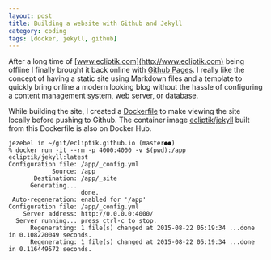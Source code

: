 ```yaml
---
layout: post
title: Building a website with Github and Jekyll
category: coding
tags: [docker, jekyll, github]
---
```


After a long time of [www.ecliptik.com](http://www.ecliptik.com) being offline I finally brought it back online with [Github Pages](https://pages.github.com/). I really like the concept of having a static site using Markdown files and a template to quickly bring online a modern looking blog without the hassle of configuring a content management system, web server, or database.

While building the site, I created a [Dockerfile](https://github.com/ecliptik/ecliptik.github.io/blob/master/Dockerfile) to make viewing the site locally before pushing to Github. The container image [ecliptik/jekyll](https://hub.docker.com/r/ecliptik/jekyll/) built from this Dockerfile is also on Docker Hub.

```shell
jezebel in ~/git/ecliptik.github.io (master●●)
% docker run -it --rm -p 4000:4000 -v $(pwd):/app ecliptik/jekyll:latest
Configuration file: /app/_config.yml
            Source: /app
       Destination: /app/_site
      Generating...
                    done.
 Auto-regeneration: enabled for '/app'
Configuration file: /app/_config.yml
    Server address: http://0.0.0.0:4000/
  Server running... press ctrl-c to stop.
      Regenerating: 1 file(s) changed at 2015-08-22 05:19:34 ...done in 0.108220049 seconds.
      Regenerating: 1 file(s) changed at 2015-08-22 05:19:34 ...done in 0.116449572 seconds.
```

